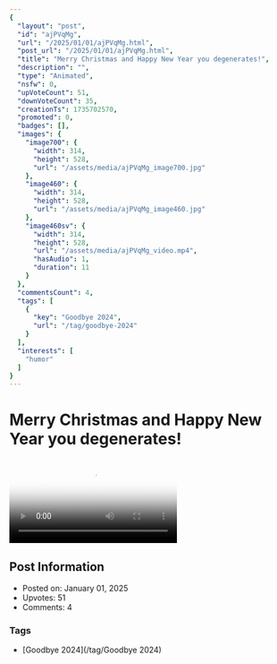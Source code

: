 ```yaml
---
{
  "layout": "post",
  "id": "ajPVqMg",
  "url": "/2025/01/01/ajPVqMg.html",
  "post_url": "/2025/01/01/ajPVqMg.html",
  "title": "Merry Christmas and Happy New Year you degenerates!",
  "description": "",
  "type": "Animated",
  "nsfw": 0,
  "upVoteCount": 51,
  "downVoteCount": 35,
  "creationTs": 1735702570,
  "promoted": 0,
  "badges": [],
  "images": {
    "image700": {
      "width": 314,
      "height": 528,
      "url": "/assets/media/ajPVqMg_image700.jpg"
    },
    "image460": {
      "width": 314,
      "height": 528,
      "url": "/assets/media/ajPVqMg_image460.jpg"
    },
    "image460sv": {
      "width": 314,
      "height": 528,
      "url": "/assets/media/ajPVqMg_video.mp4",
      "hasAudio": 1,
      "duration": 11
    }
  },
  "commentsCount": 4,
  "tags": [
    {
      "key": "Goodbye 2024",
      "url": "/tag/goodbye-2024"
    }
  ],
  "interests": [
    "humor"
  ]
}
---
```


# Merry Christmas and Happy New Year you degenerates!

<video controls playsinline loop poster="/assets/media/ajPVqMg_image460.jpg">
  <source src="/assets/media/ajPVqMg_video.mp4" type="video/mp4">
  Your browser does not support the video tag.
</video>

## Post Information

- Posted on: January 01, 2025
- Upvotes: 51
- Comments: 4

### Tags

- [Goodbye 2024](/tag/Goodbye 2024)
